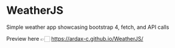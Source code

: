 # WeatherJS
Simple weather app showcasing bootstrap 4, fetch, and API calls

Preview here 👉🏻 https://ardax-c.github.io/WeatherJS/
